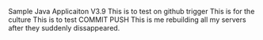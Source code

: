 Sample Java Applicaiton V3.9
This is to test on github trigger
This is for the culture
This is to test COMMIT PUSH
This is me rebuilding all my servers after they suddenly dissappeared.
